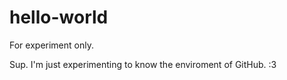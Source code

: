 # hello-world
For experiment only.

Sup. I'm just experimenting to know the enviroment of GitHub. :3
